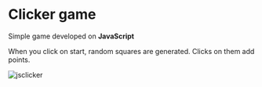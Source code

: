 # Clicker game

Simple game developed on **JavaScript**

When you click on start, random squares are generated. Clicks on them add points.

![jsclicker](https://i.imgur.com/cxLOLZa.png "jsclicker")
